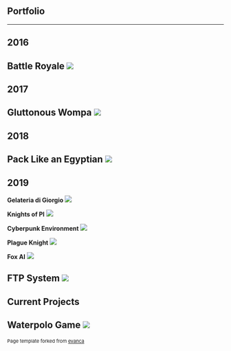 ## Portfolio
---
## 2016
**Battle Royale**
<img src="images/dummy_thumbnail.jpg?raw=true"/>
---

## 2017
**Gluttonous Wompa**
<img src="images/dummy_thumbnail.jpg?raw=true"/>
---

## 2018
**Pack Like an Egyptian**
<img src="images/dummy_thumbnail.jpg?raw=true"/>
---

## 2019
**Gelateria di Giorgio**
<img src="images/dummy_thumbnail.jpg?raw=true"/>

**Knights of PI**
<img src="images/dummy_thumbnail.jpg?raw=true"/>

**Cyberpunk Environment**
<img src="images/dummy_thumbnail.jpg?raw=true"/>

**Plague Knight**
<img src="images/dummy_thumbnail.jpg?raw=true"/>

**Fox AI**
<img src="images/dummy_thumbnail.jpg?raw=true"/>

**FTP System**
<img src="images/dummy_thumbnail.jpg?raw=true"/>
---

## Current Projects
**Waterpolo Game**
<img src="images/dummy_thumbnail.jpg?raw=true"/>
---
<p style="font-size:11px">Page template forked from <a href="https://github.com/evanca/quick-portfolio">evanca</a></p>
<!-- Remove above link if you don't want to attibute -->
